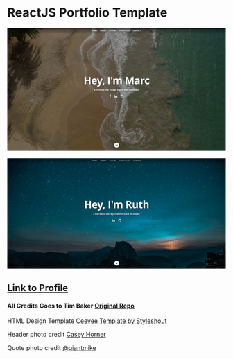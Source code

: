 # ReactJS Portfolio Template     

![ReactJS Resume Website Template](resume-screenshot.png?raw=true "ReactJS Resume Website Template")

![ReactJS Resume Website Screenshot](/public/images/portfolio-screenshot.png?raw=true "ReactJS Resume Website Screenshot")

## <a href="https://www.ruthcmoratagil.dev/">Link to Profile</a>

#### All Credits Goes to Tim Baker <a href='https://github.com/tbakerx/react-resume-template'>Original Repo</a>

HTML Design Template
<a href="https://www.styleshout.com/free-templates/ceevee/">Ceevee Template by Styleshout</a>

Header photo credit
<a href="https://unsplash.com/@mischievous_penguins?utm_medium=referral&utm_campaign=photographer-credit&utm_content=creditBadge">Casey Horner</a>

Quote photo credit
<a href="https://www.flickr.com/photos/giantmike13/">@giantmike</a>
